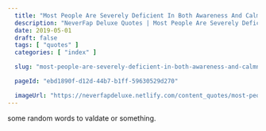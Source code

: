 ```yaml
---
  title: "Most People Are Severely Deficient In Both Awareness And Calmness"
  description: "NeverFap Deluxe Quotes | Most People Are Severely Deficient In Both Awareness And Calmness"
  date: 2019-05-01
  draft: false
  tags: [ "quotes" ]
  categories: [ "index" ]

  slug: "most-people-are-severely-deficient-in-both-awareness-and-calmness"

  pageId: "ebd1890f-d12d-44b7-b1ff-59630529d270"

  imageUrl: "https://neverfapdeluxe.netlify.com/content_quotes/most-people-are-severely-deficient-in-both-awareness-and-calmness.png"
---
```


some random words to valdate or something.
